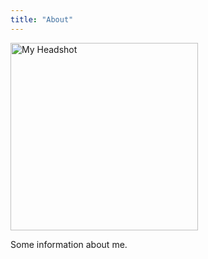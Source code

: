 ```yaml
---
title: "About"
---
```


<img src="/images/headshot.jpg" alt="My Headshot" width="300" height="auto">

Some information about me.
